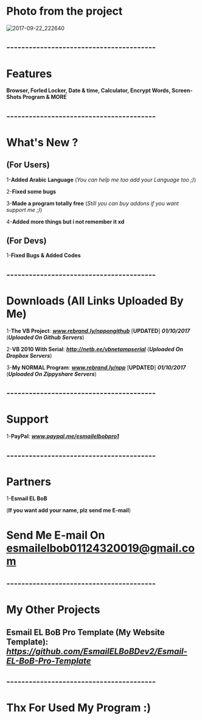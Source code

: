 # Photo from the project
![2017-09-22_222640](https://user-images.githubusercontent.com/28893833/30763333-fe79c8f0-9fe5-11e7-8af4-a9e2c7bb8c5f.png)
## ----------------------------------------
# Features 

**Browser, Forled Locker, Date & time, Calculator, Encrypt Words, Screen-Shots Program & MORE**
## ----------------------------------------

# What's New ?

## (For Users)

1-**Added Arabic Language** (*You can help me too add your Language too ;)*)

2-**Fixed some bugs**

3-**Made a program totally free** (*Still you can buy addons if you want support me ;)*)

4-**Added more things but i not remember it xd**

## (For Devs)

1-**Fixed Bugs & Added Codes**

## ----------------------------------------
# Downloads (All Links Uploaded By Me)

1-**The VB Project**: ***www.rebrand.ly/nppongithub*** [**UPDATED**] ***01/10/2017*** (***Uploaded On Github Servers***)

2-**VB 2010 With Serial**:  ***http://netb.ee/vbnetampserial*** (***Uploaded On Dropbox Servers***)

3-**My NORMAL Program**:  ***www.rebrand.ly/npp*** [**UPDATED**] ***01/10/2017*** (***Uploaded On Zippyshare Servers***)

## ----------------------------------------

# Support

1-**PayPal**: ***www.paypal.me/esmailelbobpro1***

## ----------------------------------------

# Partners

1-**Esmail EL BoB**

(**If you want add your name, plz send me E-mail**)
# Send Me E-mail On  **esmailelbob01124320019@gmail.com**

## ----------------------------------------

# My Other Projects

## Esmail EL BoB Pro Template (My Website Template): ***https://github.com/EsmailELBoBDev2/Esmail-EL-BoB-Pro-Template***

## ----------------------------------------

# Thx For Used My Program :)
